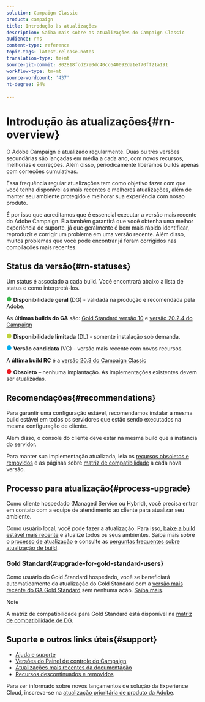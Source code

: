 ```yaml
---
solution: Campaign Classic
product: campaign
title: Introdução às atualizações
description: Saiba mais sobre as atualizações do Campaign Classic
audience: rns
content-type: reference
topic-tags: latest-release-notes
translation-type: tm+mt
source-git-commit: 802818fcd27e0dc40cc640092da1ef70ff21a191
workflow-type: tm+mt
source-wordcount: '437'
ht-degree: 94%

---
```



# Introdução às atualizações{#rn-overview}

O Adobe Campaign é atualizado regularmente. Duas ou três versões secundárias são lançadas em média a cada ano, com novos recursos, melhorias e correções. Além disso, periodicamente liberamos builds apenas com correções cumulativas.

Essa frequência regular atualizações tem como objetivo fazer com que você tenha disponível as mais recentes e melhores atualizações, além de manter seu ambiente protegido e melhorar sua experiência com nosso produto.

É por isso que acreditamos que é essencial executar a versão mais recente do Adobe Campaign. Ela também garantirá que você obtenha uma melhor experiência de suporte, já que geralmente é bem mais rápido identificar, reproduzir e corrigir um problema em uma versão recente. Além disso, muitos problemas que você pode encontrar já foram corrigidos nas compilações mais recentes.

## Status da versão{#rn-statuses}

Um status é associado a cada build. Você encontrará abaixo a lista de status e como interpretá-los.

![](assets/do-not-localize/green3.png) **Disponibilidade geral** (DG) - validada na produção e recomendada pela Adobe.

As **últimas builds do GA** são: [Gold Standard versão 10](../../rn/using/gold-standard.md#gs-10) e [versão 20.2.4 do Campaign](../../rn/using/release--20-2.md#release-20-2-4-build-9187)

![](assets/do-not-localize/limited3.png) **Disponibilidade limitada** (DL) - somente instalação sob demanda.

![](assets/do-not-localize/blue3.png) **Versão candidata** (VC) - versão mais recente com novos recursos.

A **última build RC** é a [versão 20.3 do Campaign Classic](../../rn/using/latest-release.md)

![](assets/do-not-localize/red3.png) **Obsoleto** – nenhuma implantação. As implementações existentes devem ser atualizadas.

## Recomendações{#recommendations}

Para garantir uma configuração estável, recomendamos instalar a mesma build estável em todos os servidores que estão sendo executados na mesma configuração de cliente.

Além disso, o console do cliente deve estar na mesma build que a instância do servidor.

Para manter sua implementação atualizada, leia os [recursos obsoletos e removidos](../../rn/using/deprecated-features.md) e as páginas sobre [matriz de compatibilidade](../../rn/using/compatibility-matrix.md) a cada nova versão.

## Processo para atualização{#process-upgrade}

Como cliente hospedado (Managed Service ou Hybrid), você precisa entrar em contato com a equipe de atendimento ao cliente para atualizar seu ambiente.

Como usuário local, você pode fazer a atualização. Para isso, [baixe a build estável mais recente](https://experience.adobe.com/#/downloads/content/software-distribution/en/campaign.html) e atualize todos os seus ambientes. Saiba mais sobre o [processo de atualização](../../production/using/build-upgrade.md) e consulte as [perguntas frequentes sobre atualização de build](../../platform/using/faq-build-upgrade.md).

### Gold Standard{#upgrade-for-gold-standard-users}

Como usuário do Gold Standard hospedado, você se beneficiará automaticamente da atualização do Gold Standard com a [versão mais recente do GA Gold Standard](../../rn/using/gold-standard.md#gs-10) sem nenhuma ação. [Saiba mais](https://helpx.adobe.com/br/campaign/kb/gold-standard.html).

>[!NOTE]
>A matriz de compatibilidade para Gold Standard está disponível na [matriz de compatibilidade de DG](../../rn/using/compatibility-matrix-gs.md).

## Suporte e outros links úteis{#support}

* [Ajuda e suporte](https://helpx.adobe.com/br/campaign/kb/ac-support.html#acc-support)
* [Versões do Painel de controle do Campaign](https://docs.adobe.com/content/help/pt-BR/control-panel/using/release-notes.html)
* [Atualizações mais recentes da documentação](../../rn/using/documentation-updates.md)
* [Recursos descontinuados e removidos](../../rn/using/deprecated-features.md)

Para ser informado sobre novos lançamentos de solução da Experience Cloud, inscreva-se na [atualização prioritária de produto da Adobe](https://www.adobe.com/subscription/priority-product-update.html).
